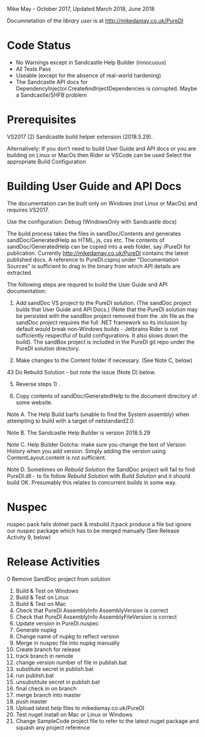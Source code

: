 Mike May - October 2017, Updated March 2018, June 2018

Documnetation of the *library user* is at http://mikedamay.co.uk/PureDI

Code Status
==============
* No Warnings except in Sandcastle Help Builder (innocuous)
* All Tests Pass
* Useable (except for the absence of real-world hardening)
* The Sandcastle API docs for DependencyInjector.CreateAndInjectDependencies is corrupted.  Maybe a Sandcastle/SHFB problem

Prerequisites
=============
VS2017 (2)
Sandcastle build helper extension (2018.5.29).

Alternatively:
If you don't need to build User Guide and API docs 
or you are building on Linux or MacOs then Rider or VSCode can be used
Select the appropriate Build Configuration


Building User Guide and API Docs
================================

The documentation can be built only on Windows (not Linux or MacOs) and requires VS2017.

Use the configuration: Debug (WindowsOnly with Sandcastle docs)

The build process takes the files in sandDoc/Contents and generates sandDoc/GeneratedHelp as 
HTML, js, css etc.  The contents of sandDoc/GeneratedHelp can be copied into a web folder,
say /PureDI for publication.  Currently http://mikedamay.co.uk/PureDI contains the latest published docs.
A reference to PureDI.csproj under "Documentation Sources" is sufficient to drag in the
binary from which API details are extracted.

The following steps are requred to build the User Guide and API documentation:

1) Add sandDoc VS project to the PureDI solution.  (The sandDoc project bulds that User Guide and API Docs.)
(Note that the PureDI solution may be persisted with the sandBox project removed from the .sln file
as the sandDoc project requires the full .NET framework so its inclusion by
default would break non-Windows builds - Jetbrains Rider is not sufficiently respectful 
of build configurations.  It also slows down the build).  The sandBox
project is included in the PureDI git repo under the PureDI solution directory.

2) Make changes to the Content folder if necessary.  (See Note C, below)

43 Do Rebuild Solution - but note the issue (Note D) below.

5) Reverse steps 1) .

6) Copy contents of sandDoc/GeneratedHelp to the document directory of some website.

Note A. The Help Build barfs (unable to find the System assembly) when attempting to build
with a target of netstandard2.0.

Note B. The Sandcastle Help Builder is version 2018.5.29

Note C. Help Builder Gotcha: make sure you change the text of Version History
when you add version.  Simply adding the version using ContentLayout.content
is not sufficient.  

Note D. Sometimes on _Rebuild Solution_ the SandDoc project will fail to find PureDI.dll - to fix
follow _Rebuild Solution_ with _Build Solution_ and it should build OK.
Presumably this relates to concurrent builds in some way.

Nuspec
======

nuspec pack fails
dotnet pack & msbuild /t:pack produce a file but ignore our 
  nuspec package which has to be merged manually (See Release Activity 9, below)

Release Activities
==================
0 Remove SandDoc project from solution
1. Build & Test on Windows
2. Build & Test on Linux
3. Build & Test on Mac
4. Check that PureDI AssemblyInfo AssemblyVersion is correct
5. Check that PureDI AssemblyInfo AssemblyFileVersion is correct
6. Update version in PureDI.nuspec
7. Generate nupkg
8. Change name of nupkg to reflect version
9. Merge in nuspec file into nupkg manually
10. Create branch for release
11. track branch in remote
12. change version number of file in publish.bat
13. substitute secret in publish.bat
14. run publish.bat
15. unsubstitute secret in publish.bat
16. final check in on branch
17. merge branch into master
18. push master
19. Upload latest help files to mikedamay.co.uk/PureDI
20. Test nuget install on Mac or Linux or Windows
21. Change SampleCode project file to refer to the latest nuget package and squash any project reference

